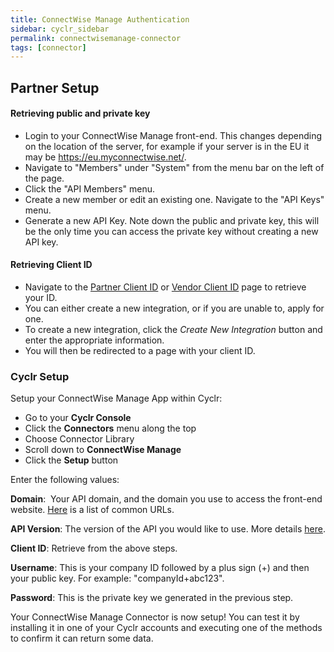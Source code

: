 ```yaml
---
title: ConnectWise Manage Authentication
sidebar: cyclr_sidebar
permalink: connectwisemanage-connector
tags: [connector]
---
```


## Partner Setup

#### Retrieving public and private key
*   Login to your ConnectWise Manage front-end. This changes depending on the location of the server, for example if your server is in the EU it may be https://eu.myconnectwise.net/.
*   Navigate to "Members" under "System" from the menu bar on the left of the page.
*   Click the "API Members" menu.
*   Create a new member or edit an existing one. Navigate to the "API Keys" menu.
*   Generate a new API Key. Note down the public and private key, this will be the only time you can access the private key without creating a new API key.

#### Retrieving Client ID
*   Navigate to the [Partner Client ID](https://developer.connectwise.com/ClientID/Partner_Client_IDs) or [Vendor Client ID](https://developer.connectwise.com/ClientID/Vendor_Client_IDs) page to retrieve your ID.
*   You can either create a new integration, or if you are unable to, apply for one.
*   To create a new integration, click the *Create New Integration* button and enter the appropriate information.
*   You will then be redirected to a page with your client ID.

### Cyclr Setup

Setup your ConnectWise Manage App within Cyclr:

*   Go to your **Cyclr Console**
*   Click the **Connectors** menu along the top
*   Choose Connector Library
*   Scroll down to **ConnectWise Manage**
*   Click the **Setup** button

Enter the following values:

**Domain**:  Your API domain, and the domain you use to access the front-end website. [Here](https://developer.connectwise.com/Best_Practices/Manage_Cloud_URL_Formatting?mt-learningpath=manage) is a list of common URLs.

**API Version**:  The version of the API you would like to use. More details [here](https://developer.connectwise.com/Best_Practices/Manage_Versioning?mt-learningpath=manage).

**Client ID**: Retrieve from the above steps.

**Username**: This is your company ID followed by a plus sign (+) and then your public key. For example: "companyId+abc123".

**Password**: This is the private key we generated in the previous step.


Your ConnectWise Manage Connector is now setup! You can test it by installing it in one of your Cyclr accounts and executing one of the methods to confirm it can return some data.
